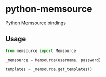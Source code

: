 # python-memsource

Python Memsource bindings

## Usage

```python
from memsource import Memsource

_memsource = Memsource(username, password)

templates = _memsource.get_templates()
```
